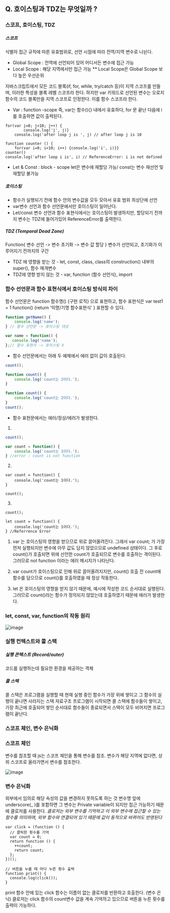 ## Q. 호이스팅과 TDZ는 무엇일까 ?

### 스코프, 호이스팅, TDZ
##### 스코프
식별자 접근 규칙에 따른 유효범위로, 선언 시점에 따라 전역/지역 변수로 나뉜다. 

 * Global Scope : 전역에 선언되어 있어 어디서든 변수에 접근 가능
 * Local Scope : 해당 지역에서만 접근 가능
** Local Scope은 Global Scope 보다 높은 우선순위


자바스크립트에서 모든 코드 블록(if, for, while, try/catch 등)이 지역 스코프를 만들며, 이러한 특성을 블록 레벨 스코프라 한다. 
하지만 var 키워드로 선언된 변수는 오로지 함수의 코드 블록만을 지역 스코프로 인정한다. 이를 함수 스코프라 한다.

* Var : function -scope
즉, var는 함수(){} 내에서 유효하다, for 문 끝난 다음에 i를 호출하면 값이 출력된다. 
```
for(var j=0; j<10; j++) {
  		console.log('j', j)}
	console.log('after loop j is ', j) // after loop j is 10
```

```
function counter () {
	for(var i=0; i<10; i++) {console.log('i', i)}}
counter()
console.log('after loop i is', i) // ReferenceError: i is not defined
```

* Let & Const : block - scope 
let은 변수에 재할당 가능/ const는 변수 재선언 및 재할당 불가능

##### 호이스팅 
* 함수가 실행되기 전에 함수 안의 변수값을 모두 모아서 유효 범위 최상단에 선언
* var변수 선언과 함수 선언문에서만 호이스팅이 일어난다. 
* Let/const 변수 선언과 함수 표현식에서는 호이스팅이 발생하지만, 할당되기 전까지 변수는 TDZ에 들어가있어 ReferenceError를 출력한다. 

##### TDZ (Temporal Dead Zone) 
Function{ 변수 선언 -> 변수 초기화 -> 변수 값 할당 } 
변수가 선언되고, 초기화가 이루어지기 전까지의 구간
* TDZ 에 영향을 받는 것 - let, const, class, class의 construction() 내부의 super(), 함수 매개변수
* TDZ에 영향 받지 않는 것 - var, function (함수 선언식), import 


### 함수 선언문과 함수 표현식에서 호이스팅 방식의 차이

함수 선언문은 function 함수명() {구현 로직} 으로 표현하고, 
함수 표현식은 var test1 = 1 function() {return ‘익명/기명 함수표현식’ } 표현할 수 있다. 

```javascript
function getName() {
    console.log('name');
} // 함수 선언문 -> 호이스팅 대상

var name = function() {
   console.log('name');
};// 함수 표현식 -> 호이스팅 X
```

* 함수 선언문에서는 아래 두 예제에서 에러 없이 값이 호출된다. 

```javascript
count();

function count() {
    console.log('count는 2이다.');
}
```
```javascript
function count() {
    console.log('count는 2이다.');
}
count();
```

* 함수 표현문에서는 에러/정상/에러가 발생한다. 

1)
```javascript
count();

var count = function() {
    console.log('count는 1이다.');
} //error : count is not function
```

2)
```
var count = function() {
    console.log('count는 1이다.');
}

count();
```

3)
```
count();

let count = function() {
    console.log('count는 1이다.');
} //Referrence Error
```

1) var 는 호이스팅의 영향을 받으므로 위로 끌어올려진다.
그래서 var count; 가 가장 먼저 실행되지만 변수에 아무 값도 담지 않았으므로 undefined 상태이다.
그 후로 count()가 호출되면 위에 선언한 count가 호출되므로 변수를 호출하는 격이된다.
그러므로 not function 이라는 에러 메시지가 나타난다.

2) var count가 호이스팅으로 인해 위로 끌어올려지지만, count() 호출 전 count에 함수를 담으므로
count()를 호출하였을 때 정상 작동한다. 

3) let 은 호이스팅의 영향을 받지 않기 때문에, 예시에 작성한 코드 순서대로 실행된다.
그러므로 count()라는 함수가 정의되지 않았는데 호출하였기 때문에 에러가 발생한다.


### let, const, var, function의 작동 원리
![image]("https://stephaniejoymills.com/dark-table-5ec7c8c60d7f366b7812e214d58a3c3d.svg")

### 실행 컨텍스트와 콜 스택
##### 실행 콘텍스트 (Record/outer)
코드를 실행하는데 필요한 환경을 제공하는 객체

##### 콜 스택
콜 스택은 프로그램을 실행할 때 현재 실행 중인 함수가 가장 위에 쌓이고 그 함수의 실행이 끝나면 사라지는 스택 자료구조
프로그램이 시작되면 콜 스택에 함수들이 쌓이고, 가장 최근에 호출되어 쌓인 순서대로 함수들이 종료되면서 스택이 모두 비어지면 프로그램이 끝난다. 

### 스코프 체인, 변수 은닉화
### 스코프 체인 
변수를 참조할 때 js는 스코프 체인을 통해 변수를 참조.
변수가 해당 지역에 없다면, 상위 스코프로 올라가면서 변수를 참조한다. 

![image](file:///Users/minsun/Desktop/%E1%84%89%E1%85%B3%E1%84%8F%E1%85%A9%E1%84%91%E1%85%B3%E1%84%8E%E1%85%A6%E1%84%8B%E1%85%B5%E1%86%AB.png)

### 변수 은닉화
외부에서 임의로 해당 속성의 값을 변경하지 못하도록 하는 것
변수명 앞에 underscore(_ )를 포함하면 그 변수는 Private variable이 되지만 접근 가능하기 때문에 클로저를 사용한다. 
 _클로저는 외부 변수를 기억하고 이 외부 변수에 접근할 수 있는 함수를 의미하며, 외부 함수와 연결되어 있기 때문에 값이 동적으로 바뀌어도 반영된다_

```
var click = (function () {
  // 클릭한 횟수를 기억
  var count = 0;
  return function () {
    ++count;
    return count;
  };
})();

// 버튼을 누를 때 마다 누른 횟수 출력
function print() {
  console.log(click());
}
```

print 함수 안에 있는 click 함수는 이름이 없는 클로저를 반환하고 호출한다. (변수 은닉)
클로저는 click 함수의 count변수 값을 계속 기억하고 있으므로 버튼을 누른 횟수를 출력이 가능하다. 

